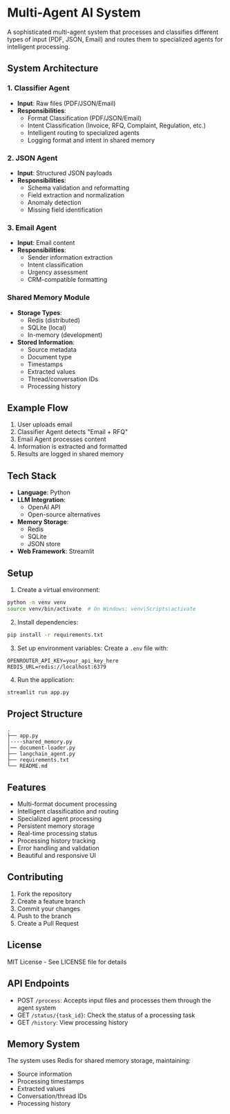 # Multi-Agent AI System

A sophisticated multi-agent system that processes and classifies different types of input (PDF, JSON, Email) and routes them to specialized agents for intelligent processing.

## System Architecture

### 1. Classifier Agent
- **Input**: Raw files (PDF/JSON/Email)
- **Responsibilities**:
  - Format Classification (PDF/JSON/Email)
  - Intent Classification (Invoice, RFQ, Complaint, Regulation, etc.)
  - Intelligent routing to specialized agents
  - Logging format and intent in shared memory

### 2. JSON Agent
- **Input**: Structured JSON payloads
- **Responsibilities**:
  - Schema validation and reformatting
  - Field extraction and normalization
  - Anomaly detection
  - Missing field identification

### 3. Email Agent
- **Input**: Email content
- **Responsibilities**:
  - Sender information extraction
  - Intent classification
  - Urgency assessment
  - CRM-compatible formatting

### Shared Memory Module
- **Storage Types**:
  - Redis (distributed)
  - SQLite (local)
  - In-memory (development)
- **Stored Information**:
  - Source metadata
  - Document type
  - Timestamps
  - Extracted values
  - Thread/conversation IDs
  - Processing history

## Example Flow
1. User uploads email
2. Classifier Agent detects "Email + RFQ"
3. Email Agent processes content
4. Information is extracted and formatted
5. Results are logged in shared memory

## Tech Stack
- **Language**: Python
- **LLM Integration**: 
  - OpenAI API
  - Open-source alternatives
- **Memory Storage**:
  - Redis
  - SQLite
  - JSON store
- **Web Framework**: Streamlit

## Setup

1. Create a virtual environment:
```bash
python -m venv venv
source venv/bin/activate  # On Windows: venv\Scripts\activate
```

2. Install dependencies:
```bash
pip install -r requirements.txt
```

3. Set up environment variables:
Create a `.env` file with:
```
OPENROUTER_API_KEY=your_api_key_here
REDIS_URL=redis://localhost:6379
```

4. Run the application:
```bash
streamlit run app.py
```

## Project Structure
```
.
├── app.py
│----shared_memory.py
│── document-loader.py
├── langchain_agent.py
├── requirements.txt
└── README.md
```

## Features
- Multi-format document processing
- Intelligent classification and routing
- Specialized agent processing
- Persistent memory storage
- Real-time processing status
- Processing history tracking
- Error handling and validation
- Beautiful and responsive UI

## Contributing
1. Fork the repository
2. Create a feature branch
3. Commit your changes
4. Push to the branch
5. Create a Pull Request

## License
MIT License - See LICENSE file for details

## API Endpoints

- POST `/process`: Accepts input files and processes them through the agent system
- GET `/status/{task_id}`: Check the status of a processing task
- GET `/history`: View processing history

## Memory System

The system uses Redis for shared memory storage, maintaining:
- Source information
- Processing timestamps
- Extracted values
- Conversation/thread IDs
- Processing history 
